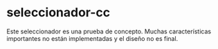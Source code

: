 # seleccionador-cc

Este seleccionador es una prueba de concepto. Muchas características importantes no están implementadas y el diseño no es final.
